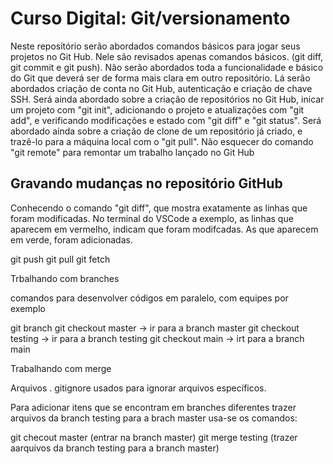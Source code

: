 # Curso Digital: Git/versionamento

Neste repositório serão abordados comandos básicos para jogar seus projetos no Git Hub. 
Nele são revisados apenas comandos básicos. (git diff, git commit e git push). 
Não serão abordados toda a funcionalidade e básico do Git que deverá ser de forma mais clara em outro repositório. 
Lá serão abordados criação de conta no Git Hub, autenticação e criação de chave SSH. Será ainda abordado sobre a criação de repositórios no Git Hub, inicar um projeto com "git init", adicionando o projeto e atualizações com "git add", e verificando modificações e estado com "git diff" e "git status". Será abordado ainda sobre a criação de clone de um repositório já criado, e trazê-lo para a máquina local com o "git pull". 
Não esquecer do comando "git remote" para remontar um trabalho lançado no Git Hub



## Gravando mudanças no repositório GitHub

Conhecendo o comando "git diff", que mostra exatamente as linhas que foram modificadas. 
No terminal do VSCode a exemplo, as linhas que aparecem em vermelho, indicam que foram modifcadas. As que aparecem em verde, foram adicionadas. 


git push
git pull
git fetch

Trbalhando com branches 

comandos para desenvolver códigos em paralelo, com equipes por exemplo

git branch
git checkout master -> ir para a branch master
git checkout testing -> ir para a branch testing
git checkout main -> irt para a branch main



Trabalhando com merge

Arquivos .
gitignore  usados para ignorar arquivos específicos. 

Para adicionar itens que se encontram em branches diferentes 
trazer arquivos da branch testing para a brach master usa-se os comandos: 

git checout master (entrar na branch master)
git merge testing (trazer aarquivos da branch testing para a branch master)